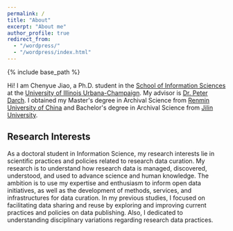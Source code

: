 ```yaml
---
permalink: /
title: "About"
excerpt: "About me"
author_profile: true
redirect_from: 
  - "/wordpress/"
  - "/wordpress/index.html"
---
```


{% include base_path %}

Hi! I am Chenyue Jiao, a Ph.D. student in the [School of Information Sciences](https://ischool.illinois.edu) at the [University of Illinois Urbana-Champaign](https://illinois.edu). My advisor is [Dr. Peter Darch](https://ischool.illinois.edu/people/peter-darch). I obtained my Master's degree in Archival Science from [Renmin University of China](https://www.ruc.edu.cn/en) and Bachelor's degree in Archival Science from [Jilin University](https://global.jlu.edu.cn/index.htm).

## Research Interests
As a doctoral student in Information Science, my research interests lie in scientific practices and policies related to research data curation. My research is to understand how research data is managed, discovered, understood, and used to advance science and human knowledge. The ambition is to use my expertise and enthusiasm to inform open data initiatives, as well as the development of methods, services, and infrastructures for data curation. In my previous studies, I focused on facilitating data sharing and reuse by exploring and improving current practices and policies on data publishing. Also, I dedicated to understanding disciplinary variations regarding research data practices. 

